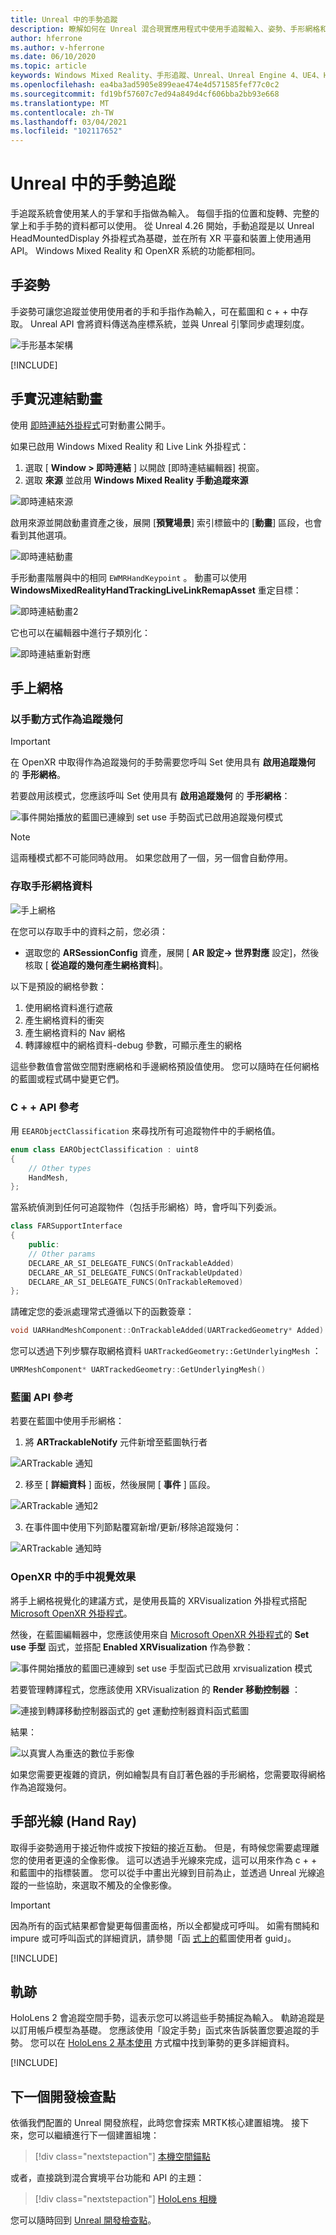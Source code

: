 ```yaml
---
title: Unreal 中的手勢追蹤
description: 瞭解如何在 Unreal 混合現實應用程式中使用手追蹤輸入、姿勢、手形網格和即時連結動畫。
author: hferrone
ms.author: v-hferrone
ms.date: 06/10/2020
ms.topic: article
keywords: Windows Mixed Reality、手形追蹤、Unreal、Unreal Engine 4、UE4、HoloLens、HoloLens 2、混合現實、開發、功能、檔、指南、全像投影、遊戲開發、混合現實耳機、windows Mixed Reality 耳機、虛擬實境耳機
ms.openlocfilehash: ea4ba3ad5905e899eae474e4d571585fef77c0c2
ms.sourcegitcommit: fd19bf57607c7ed94a849d4cf606bba2bb93e668
ms.translationtype: MT
ms.contentlocale: zh-TW
ms.lasthandoff: 03/04/2021
ms.locfileid: "102117652"
---
```

# <a name="hand-tracking-in-unreal"></a>Unreal 中的手勢追蹤

手追蹤系統會使用某人的手掌和手指做為輸入。 每個手指的位置和旋轉、完整的掌上和手手勢的資料都可以使用。 從 Unreal 4.26 開始，手動追蹤是以 Unreal HeadMountedDisplay 外掛程式為基礎，並在所有 XR 平臺和裝置上使用通用 API。 Windows Mixed Reality 和 OpenXR 系統的功能都相同。

## <a name="hand-pose"></a>手姿勢

手姿勢可讓您追蹤並使用使用者的手和手指作為輸入，可在藍圖和 c + + 中存取。 Unreal API 會將資料傳送為座標系統，並與 Unreal 引擎同步處理刻度。

![手形基本架構](images/hand-tracking-skeleton-update.png)

[!INCLUDE[](includes/tabs-tracking-hand-pose.md)]

## <a name="hand-live-link-animation"></a>手實況連結動畫

使用 [即時連結外掛程式](https://docs.unrealengine.com/Engine/Animation/LiveLinkPlugin/index.html)可對動畫公開手。

如果已啟用 Windows Mixed Reality 和 Live Link 外掛程式：
1. 選取 [ **Window > 即時連結** ] 以開啟 [即時連結編輯器] 視窗。
2. 選取 **來源** 並啟用 **Windows Mixed Reality 手動追蹤來源**

![即時連結來源](images/unreal/live-link-source.png)

啟用來源並開啟動畫資產之後，展開 [**預覽場景**] 索引標籤中的 [**動畫**] 區段，也會看到其他選項。

![即時連結動畫](images/unreal/live-link-animation.png)

手形動畫階層與中的相同 `EWMRHandKeypoint` 。 動畫可以使用 **WindowsMixedRealityHandTrackingLiveLinkRemapAsset** 重定目標：

![即時連結動畫2](images/unreal/live-link-animation2.png)

它也可以在編輯器中進行子類別化：

![即時連結重新對應](images/unreal/live-link-remap.png)

## <a name="hand-mesh"></a>手上網格

### <a name="hand-mesh-as-a-tracked-geometry"></a>以手動方式作為追蹤幾何

> [!IMPORTANT]
> 在 OpenXR 中取得作為追蹤幾何的手勢需要您呼叫 Set 使用具有 **啟用追蹤幾何** 的 **手形網格**。

若要啟用該模式，您應該呼叫 Set 使用具有 **啟用追蹤幾何** 的 **手形網格**：

![事件開始播放的藍圖已連線到 set use 手勢函式已啟用追蹤幾何模式](images/unreal-hand-tracking-img-08.png)

> [!NOTE]
> 這兩種模式都不可能同時啟用。 如果您啟用了一個，另一個會自動停用。

### <a name="accessing-hand-mesh-data"></a>存取手形網格資料

![手上網格](images/unreal/hand-mesh.png)

在您可以存取手中的資料之前，您必須：
- 選取您的 **ARSessionConfig** 資產，展開 [ **AR 設定-> 世界對應** 設定]，然後核取 [ **從追蹤的幾何產生網格資料**]。

以下是預設的網格參數：

1.  使用網格資料進行遮蔽
2.  產生網格資料的衝突
3.  產生網格資料的 Nav 網格
4.  轉譯線框中的網格資料-debug 參數，可顯示產生的網格

這些參數值會當做空間對應網格和手邊網格預設值使用。 您可以隨時在任何網格的藍圖或程式碼中變更它們。

### <a name="c-api-reference"></a>C + + API 參考
用 `EEARObjectClassification` 來尋找所有可追蹤物件中的手網格值。
```cpp
enum class EARObjectClassification : uint8
{
    // Other types
    HandMesh,
};
```

當系統偵測到任何可追蹤物件（包括手形網格）時，會呼叫下列委派。

```cpp
class FARSupportInterface
{
    public:
    // Other params
    DECLARE_AR_SI_DELEGATE_FUNCS(OnTrackableAdded)
    DECLARE_AR_SI_DELEGATE_FUNCS(OnTrackableUpdated)
    DECLARE_AR_SI_DELEGATE_FUNCS(OnTrackableRemoved)
};
```

請確定您的委派處理常式遵循以下的函數簽章：

```cpp
void UARHandMeshComponent::OnTrackableAdded(UARTrackedGeometry* Added)
```

您可以透過下列步驟存取網格資料  `UARTrackedGeometry::GetUnderlyingMesh` ：

```cpp
UMRMeshComponent* UARTrackedGeometry::GetUnderlyingMesh()
```

### <a name="blueprint-api-reference"></a>藍圖 API 參考

若要在藍圖中使用手形網格：
1. 將 **ARTrackableNotify** 元件新增至藍圖執行者

![ARTrackable 通知](images/unreal/ar-trackable-notify.png)

2. 移至 [ **詳細資料** ] 面板，然後展開 [ **事件** ] 區段。

![ARTrackable 通知2](images/unreal/ar-trackable-notify2.png)

3. 在事件圖中使用下列節點覆寫新增/更新/移除追蹤幾何：

![ARTrackable 通知時](images/unreal/on-artrackable-notify.png)

### <a name="hand-mesh-visualization-in-openxr"></a>OpenXR 中的手中視覺效果

將手上網格視覺化的建議方式，是使用長篇的 XRVisualization 外掛程式搭配 [Microsoft OpenXR 外掛程式](https://github.com/microsoft/Microsoft-OpenXR-Unreal)。 

然後，在藍圖編輯器中，您應該使用來自 [Microsoft OpenXR 外掛程式](https://github.com/microsoft/Microsoft-OpenXR-Unreal)的 **Set use 手型** 函式，並搭配 **Enabled XRVisualization** 作為參數：

![事件開始播放的藍圖已連線到 set use 手型函式已啟用 xrvisualization 模式](images/unreal-hand-tracking-img-05.png)

若要管理轉譯程式，您應該使用 XRVisualization 的 **Render 移動控制器** ：

![連接到轉譯移動控制器函式的 get 運動控制器資料函式藍圖](images/unreal-hand-tracking-img-06.png)

結果：

![以真實人為重迭的數位手影像](images/unreal-hand-tracking-img-07.png) 

如果您需要更複雜的資訊，例如繪製具有自訂著色器的手形網格，您需要取得網格作為追蹤幾何。 

## <a name="hand-rays"></a>手部光線 (Hand Ray)

取得手姿勢適用于接近物件或按下按鈕的接近互動。 但是，有時候您需要處理離您的使用者更遠的全像影像。 這可以透過手光線來完成，這可以用來作為 c + + 和藍圖中的指標裝置。 您可以從手中畫出光線到目前為止，並透過 Unreal 光線追蹤的一些協助，來選取不觸及的全像影像。 

> [!IMPORTANT]
> 因為所有的函式結果都會變更每個畫面格，所以全都變成可呼叫。 如需有關純和 impure 或可呼叫函式的詳細資訊，請參閱「函 [式上的](https://docs.unrealengine.com/Engine/Blueprints/UserGuide/Functions/index.html#purevs.impure)藍圖使用者 guid」。

[!INCLUDE[](includes/tabs-tracking-hand-ray.md)]

## <a name="gestures"></a>軌跡

HoloLens 2 會追蹤空間手勢，這表示您可以將這些手勢捕捉為輸入。 軌跡追蹤是以訂用帳戶模型為基礎。 您應該使用「設定手勢」函式來告訴裝置您要追蹤的手勢。 您可以在 [HoloLens 2 基本使用](/hololens/hololens2-basic-usage) 方式檔中找到筆勢的更多詳細資料。

[!INCLUDE[](includes/tabs-tracking-gestures.md)]

## <a name="next-development-checkpoint"></a>下一個開發檢查點

依循我們配置的 Unreal 開發旅程，此時您會探索 MRTK核心建置組塊。 接下來，您可以繼續進行下一個建置組塊：

> [!div class="nextstepaction"]
> [本機空間錨點](unreal-spatial-anchors.md)

或者，直接跳到混合實境平台功能和 API 的主題：

> [!div class="nextstepaction"]
> [HoloLens 相機](unreal-hololens-camera.md)

您可以隨時回到 [Unreal 開發檢查點](unreal-development-overview.md#2-core-building-blocks)。